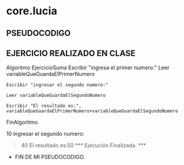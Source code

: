 # core.lucia
## PSEUDOCODIGO
## EJERCICIO REALIZADO  EN CLASE
Algoritmo EjercicioSuma
	Escribir "ingresa el primer numero:"
	Leer variableQueGuardaElPrimerNumero
	
	
	Escribir "ingresar el segundo numero:"
	
	Leer variableQueGuardaElSegundoNumero
	
	Escribir "El resultado es:", variableQueGuardaElPrimerNumero+variableQueGuardaElSegundoNumero
	
	
	
FinAlgoritmo


 10
ingresar el segundo numero:
> 40
El resultado es:50
*** Ejecución Finalizada. ***
* FIN DE MI PSEUDOCODIGO.
